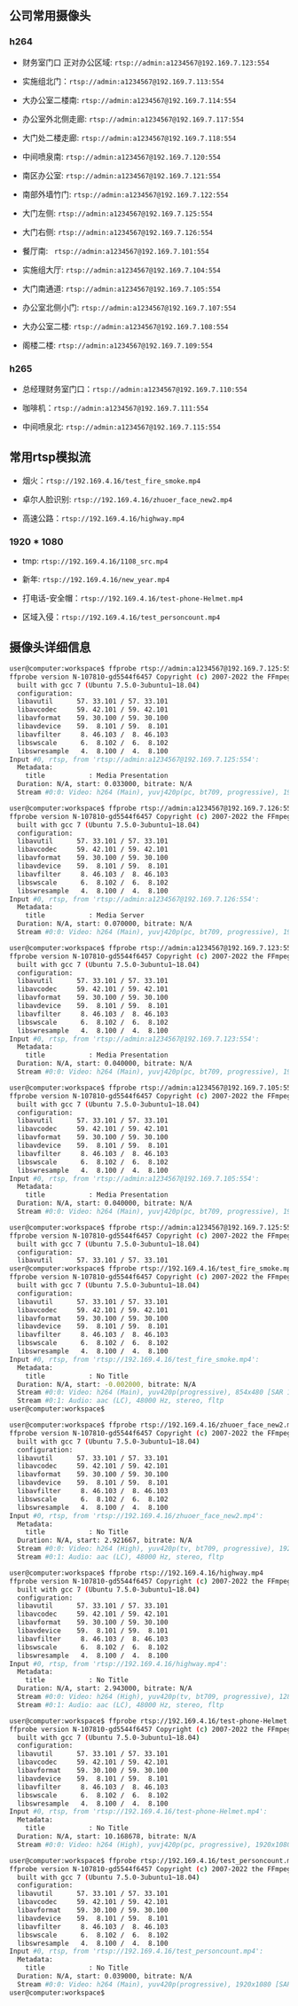 ## 公司常用摄像头

### h264

+ 财务室门口 正对办公区域: `rtsp://admin:a1234567@192.169.7.123:554`

+ 实施组北门：`rtsp://admin:a1234567@192.169.7.113:554`

+ 大办公室二楼南: `rtsp://admin:a1234567@192.169.7.114:554`

+ 办公室外北侧走廊: `rtsp://admin:a1234567@192.169.7.117:554`

+ 大门处二楼走廊: `rtsp://admin:a1234567@192.169.7.118:554`

+ 中间喷泉南: `rtsp://admin:a1234567@192.169.7.120:554`

+ 南区办公室: `rtsp://admin:a1234567@192.169.7.121:554`

+ 南部外墙竹门: `rtsp://admin:a1234567@192.169.7.122:554`

+ 大门左侧: `rtsp://admin:a1234567@192.169.7.125:554`

+ 大门右侧: `rtsp://admin:a1234567@192.169.7.126:554`

+ 餐厅南: ` rtsp://admin:a1234567@192.169.7.101:554`

+ 实施组大厅: `rtsp://admin:a1234567@192.169.7.104:554`

+ 大门南通道: `rtsp://admin:a1234567@192.169.7.105:554`

+ 办公室北侧小门: ` rtsp://admin:a1234567@192.169.7.107:554 `

+ 大办公室二楼: ` rtsp://admin:a1234567@192.169.7.108:554 `

+ 阁楼二楼: ` rtsp://admin:a1234567@192.169.7.109:554 `

### h265

+ 总经理财务室门口：`rtsp://admin:a1234567@192.169.7.110:554`

+ 咖啡机：`rtsp://admin:a1234567@192.169.7.111:554`

+ 中间喷泉北: `rtsp://admin:a1234567@192.169.7.115:554`

## 常用rtsp模拟流

+ 烟火：`rtsp://192.169.4.16/test_fire_smoke.mp4`

+ 卓尔人脸识别: `rtsp://192.169.4.16/zhuoer_face_new2.mp4`

+ 高速公路：`rtsp://192.169.4.16/highway.mp4`

### 1920 * 1080 

+ tmp: `rtsp://192.169.4.16/1108_src.mp4`

+ 新年: `rtsp://192.169.4.16/new_year.mp4`

+ 打电话-安全帽：`rtsp://192.169.4.16/test-phone-Helmet.mp4`

+ 区域入侵：`rtsp://192.169.4.16/test_personcount.mp4`

## 摄像头详细信息

```bash
user@computer:workspace$ ffprobe rtsp://admin:a1234567@192.169.7.125:554
ffprobe version N-107810-gd5544f6457 Copyright (c) 2007-2022 the FFmpeg developers
  built with gcc 7 (Ubuntu 7.5.0-3ubuntu1~18.04)
  configuration: 
  libavutil      57. 33.101 / 57. 33.101
  libavcodec     59. 42.101 / 59. 42.101
  libavformat    59. 30.100 / 59. 30.100
  libavdevice    59.  8.101 / 59.  8.101
  libavfilter     8. 46.103 /  8. 46.103
  libswscale      6.  8.102 /  6.  8.102
  libswresample   4.  8.100 /  4.  8.100
Input #0, rtsp, from 'rtsp://admin:a1234567@192.169.7.125:554':
  Metadata:
    title           : Media Presentation
  Duration: N/A, start: 0.033000, bitrate: N/A
  Stream #0:0: Video: h264 (Main), yuvj420p(pc, bt709, progressive), 1920x1080, 30 fps, 30 tbr, 90k tbn
```

```bash
user@computer:workspace$ ffprobe rtsp://admin:a1234567@192.169.7.126:554
ffprobe version N-107810-gd5544f6457 Copyright (c) 2007-2022 the FFmpeg developers
  built with gcc 7 (Ubuntu 7.5.0-3ubuntu1~18.04)
  configuration: 
  libavutil      57. 33.101 / 57. 33.101
  libavcodec     59. 42.101 / 59. 42.101
  libavformat    59. 30.100 / 59. 30.100
  libavdevice    59.  8.101 / 59.  8.101
  libavfilter     8. 46.103 /  8. 46.103
  libswscale      6.  8.102 /  6.  8.102
  libswresample   4.  8.100 /  4.  8.100
Input #0, rtsp, from 'rtsp://admin:a1234567@192.169.7.126:554':
  Metadata:
    title           : Media Server
  Duration: N/A, start: 0.070000, bitrate: N/A
  Stream #0:0: Video: h264 (Main), yuvj420p(pc, bt709, progressive), 1920x1080, 25 fps, 25 tbr, 90k tbn
```

```bash
user@computer:workspace$ ffprobe rtsp://admin:a1234567@192.169.7.123:554
ffprobe version N-107810-gd5544f6457 Copyright (c) 2007-2022 the FFmpeg developers
  built with gcc 7 (Ubuntu 7.5.0-3ubuntu1~18.04)
  configuration: 
  libavutil      57. 33.101 / 57. 33.101
  libavcodec     59. 42.101 / 59. 42.101
  libavformat    59. 30.100 / 59. 30.100
  libavdevice    59.  8.101 / 59.  8.101
  libavfilter     8. 46.103 /  8. 46.103
  libswscale      6.  8.102 /  6.  8.102
  libswresample   4.  8.100 /  4.  8.100
Input #0, rtsp, from 'rtsp://admin:a1234567@192.169.7.123:554':
  Metadata:
    title           : Media Presentation
  Duration: N/A, start: 0.040000, bitrate: N/A
  Stream #0:0: Video: h264 (Main), yuvj420p(pc, bt709, progressive), 1920x1080, 25 fps, 25 tbr, 90k tbn
```

```bash
user@computer:workspace$ ffprobe rtsp://admin:a1234567@192.169.7.105:554
ffprobe version N-107810-gd5544f6457 Copyright (c) 2007-2022 the FFmpeg developers
  built with gcc 7 (Ubuntu 7.5.0-3ubuntu1~18.04)
  configuration: 
  libavutil      57. 33.101 / 57. 33.101
  libavcodec     59. 42.101 / 59. 42.101
  libavformat    59. 30.100 / 59. 30.100
  libavdevice    59.  8.101 / 59.  8.101
  libavfilter     8. 46.103 /  8. 46.103
  libswscale      6.  8.102 /  6.  8.102
  libswresample   4.  8.100 /  4.  8.100
Input #0, rtsp, from 'rtsp://admin:a1234567@192.169.7.105:554':
  Metadata:
    title           : Media Presentation
  Duration: N/A, start: 0.040000, bitrate: N/A
  Stream #0:0: Video: h264 (Main), yuvj420p(pc, bt709, progressive), 1920x1080, 25 fps, 25 tbr, 90k tbn
```

```bash
user@computer:workspace$ ffprobe rtsp://admin:a1234567@192.169.7.125:554
ffprobe version N-107810-gd5544f6457 Copyright (c) 2007-2022 the FFmpeg developers
  built with gcc 7 (Ubuntu 7.5.0-3ubuntu1~18.04)
  configuration: 
  libavutil      57. 33.101 / 57. 33.101
user@computer:workspace$ ffprobe rtsp://192.169.4.16/test_fire_smoke.mp4 
ffprobe version N-107810-gd5544f6457 Copyright (c) 2007-2022 the FFmpeg developers
  built with gcc 7 (Ubuntu 7.5.0-3ubuntu1~18.04)
  configuration: 
  libavutil      57. 33.101 / 57. 33.101
  libavcodec     59. 42.101 / 59. 42.101
  libavformat    59. 30.100 / 59. 30.100
  libavdevice    59.  8.101 / 59.  8.101
  libavfilter     8. 46.103 /  8. 46.103
  libswscale      6.  8.102 /  6.  8.102
  libswresample   4.  8.100 /  4.  8.100
Input #0, rtsp, from 'rtsp://192.169.4.16/test_fire_smoke.mp4':
  Metadata:
    title           : No Title
  Duration: N/A, start: -0.002000, bitrate: N/A
  Stream #0:0: Video: h264 (Main), yuv420p(progressive), 854x480 [SAR 1:1 DAR 427:240], 29.97 fps, 29.97 tbr, 90k tbn
  Stream #0:1: Audio: aac (LC), 48000 Hz, stereo, fltp
user@computer:workspace$ 
```

```bash
user@computer:workspace$ ffprobe rtsp://192.169.4.16/zhuoer_face_new2.mp4
ffprobe version N-107810-gd5544f6457 Copyright (c) 2007-2022 the FFmpeg developers
  built with gcc 7 (Ubuntu 7.5.0-3ubuntu1~18.04)
  configuration: 
  libavutil      57. 33.101 / 57. 33.101
  libavcodec     59. 42.101 / 59. 42.101
  libavformat    59. 30.100 / 59. 30.100
  libavdevice    59.  8.101 / 59.  8.101
  libavfilter     8. 46.103 /  8. 46.103
  libswscale      6.  8.102 /  6.  8.102
  libswresample   4.  8.100 /  4.  8.100
Input #0, rtsp, from 'rtsp://192.169.4.16/zhuoer_face_new2.mp4':
  Metadata:
    title           : No Title
  Duration: N/A, start: 2.921667, bitrate: N/A
  Stream #0:0: Video: h264 (High), yuv420p(tv, bt709, progressive), 1920x1080 [SAR 1:1 DAR 16:9], 60 fps, 60 tbr, 90k tbn
  Stream #0:1: Audio: aac (LC), 48000 Hz, stereo, fltp
```

```bash
user@computer:workspace$ ffprobe rtsp://192.169.4.16/highway.mp4
ffprobe version N-107810-gd5544f6457 Copyright (c) 2007-2022 the FFmpeg developers
  built with gcc 7 (Ubuntu 7.5.0-3ubuntu1~18.04)
  configuration: 
  libavutil      57. 33.101 / 57. 33.101
  libavcodec     59. 42.101 / 59. 42.101
  libavformat    59. 30.100 / 59. 30.100
  libavdevice    59.  8.101 / 59.  8.101
  libavfilter     8. 46.103 /  8. 46.103
  libswscale      6.  8.102 /  6.  8.102
  libswresample   4.  8.100 /  4.  8.100
Input #0, rtsp, from 'rtsp://192.169.4.16/highway.mp4':
  Metadata:
    title           : No Title
  Duration: N/A, start: 2.943000, bitrate: N/A
  Stream #0:0: Video: h264 (High), yuv420p(tv, bt709, progressive), 1280x720, 29.97 fps, 29.97 tbr, 90k tbn
  Stream #0:1: Audio: aac (LC), 48000 Hz, stereo, fltp
```

```bash
user@computer:workspace$ ffprobe rtsp://192.169.4.16/test-phone-Helmet.mp4
ffprobe version N-107810-gd5544f6457 Copyright (c) 2007-2022 the FFmpeg developers
  built with gcc 7 (Ubuntu 7.5.0-3ubuntu1~18.04)
  configuration: 
  libavutil      57. 33.101 / 57. 33.101
  libavcodec     59. 42.101 / 59. 42.101
  libavformat    59. 30.100 / 59. 30.100
  libavdevice    59.  8.101 / 59.  8.101
  libavfilter     8. 46.103 /  8. 46.103
  libswscale      6.  8.102 /  6.  8.102
  libswresample   4.  8.100 /  4.  8.100
Input #0, rtsp, from 'rtsp://192.169.4.16/test-phone-Helmet.mp4':
  Metadata:
    title           : No Title
  Duration: N/A, start: 10.168678, bitrate: N/A
  Stream #0:0: Video: h264 (High), yuvj420p(pc, progressive), 1920x1080, 24.67 fps, 24.67 tbr, 90k tbn
```

```bash
user@computer:workspace$ ffprobe rtsp://192.169.4.16/test_personcount.mp4
ffprobe version N-107810-gd5544f6457 Copyright (c) 2007-2022 the FFmpeg developers
  built with gcc 7 (Ubuntu 7.5.0-3ubuntu1~18.04)
  configuration: 
  libavutil      57. 33.101 / 57. 33.101
  libavcodec     59. 42.101 / 59. 42.101
  libavformat    59. 30.100 / 59. 30.100
  libavdevice    59.  8.101 / 59.  8.101
  libavfilter     8. 46.103 /  8. 46.103
  libswscale      6.  8.102 /  6.  8.102
  libswresample   4.  8.100 /  4.  8.100
Input #0, rtsp, from 'rtsp://192.169.4.16/test_personcount.mp4':
  Metadata:
    title           : No Title
  Duration: N/A, start: 0.039000, bitrate: N/A
  Stream #0:0: Video: h264 (Main), yuv420p(progressive), 1920x1080 [SAR 1:1 DAR 16:9], 25 fps, 25 tbr, 90k tbn
user@computer:workspace$ 
```
